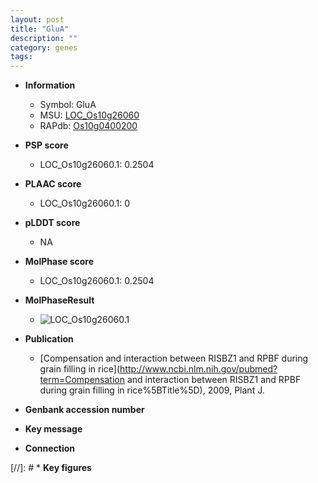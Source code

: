 ```yaml
---
layout: post
title: "GluA"
description: ""
category: genes
tags: 
---
```


* **Information**  
    + Symbol: GluA  
    + MSU: [LOC_Os10g26060](http://rice.plantbiology.msu.edu/cgi-bin/ORF_infopage.cgi?orf=LOC_Os10g26060)  
    + RAPdb: [Os10g0400200](http://rapdb.dna.affrc.go.jp/viewer/gbrowse_details/irgsp1?name=Os10g0400200)  

* **PSP score**  
    + LOC_Os10g26060.1: 0.2504 

* **PLAAC score**  
    + LOC_Os10g26060.1: 0 

* **pLDDT score**
    + NA


* **MolPhase score**
    + LOC_Os10g26060.1: 0.2504

* **MolPhaseResult**
    + ![LOC_Os10g26060.1](https://ricepsp.github.io/pictures/LOC_Os10g/LOC_Os10g26060.1.png)

* **Publication**  
    + [Compensation and interaction between RISBZ1 and RPBF during grain filling in rice](http://www.ncbi.nlm.nih.gov/pubmed?term=Compensation and interaction between RISBZ1 and RPBF during grain filling in rice%5BTitle%5D), 2009, Plant J.

* **Genbank accession number**  

* **Key message**  

* **Connection**  

[//]: # * **Key figures**  


